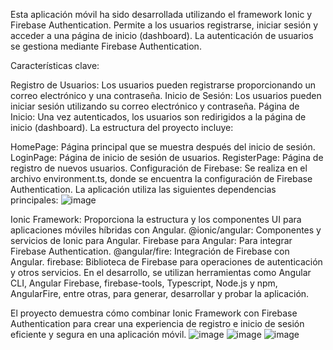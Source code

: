 Esta aplicación móvil ha sido desarrollada utilizando el framework Ionic y Firebase Authentication. Permite a los usuarios registrarse, iniciar sesión y acceder a una página de inicio (dashboard). La autenticación de usuarios se gestiona mediante Firebase Authentication.

Características clave:

Registro de Usuarios: Los usuarios pueden registrarse proporcionando un correo electrónico y una contraseña.
Inicio de Sesión: Los usuarios pueden iniciar sesión utilizando su correo electrónico y contraseña.
Página de Inicio: Una vez autenticados, los usuarios son redirigidos a la página de inicio (dashboard).
La estructura del proyecto incluye:

HomePage: Página principal que se muestra después del inicio de sesión.
LoginPage: Página de inicio de sesión de usuarios.
RegisterPage: Página de registro de nuevos usuarios.
Configuración de Firebase: Se realiza en el archivo environment.ts, donde se encuentra la configuración de Firebase Authentication.
La aplicación utiliza las siguientes dependencias principales:
![image](https://github.com/JaredVS777/PRUEBA_MOVILES/assets/126533404/93544215-44b7-4a9c-a2ee-fc938569efc9)


Ionic Framework: Proporciona la estructura y los componentes UI para aplicaciones móviles híbridas con Angular.
@ionic/angular: Componentes y servicios de Ionic para Angular.
Firebase para Angular: Para integrar Firebase Authentication.
@angular/fire: Integración de Firebase con Angular.
firebase: Biblioteca de Firebase para operaciones de autenticación y otros servicios.
En el desarrollo, se utilizan herramientas como Angular CLI, Angular Firebase, firebase-tools, Typescript, Node.js y npm, AngularFire, entre otras, para generar, desarrollar y probar la aplicación.

El proyecto demuestra cómo combinar Ionic Framework con Firebase Authentication para crear una experiencia de registro e inicio de sesión eficiente y segura en una aplicación móvil.
![image](https://github.com/JaredVS777/PRUEBA_MOVILES/assets/126533404/31c74561-55c9-4048-bf13-941769b34ccf)
![image](https://github.com/JaredVS777/PRUEBA_MOVILES/assets/126533404/ec828b04-07aa-4e83-9b77-a73f32dcc5b6)
![image](https://github.com/JaredVS777/PRUEBA_MOVILES/assets/126533404/2467f634-da0b-4ccb-9351-847c45e2006a)


